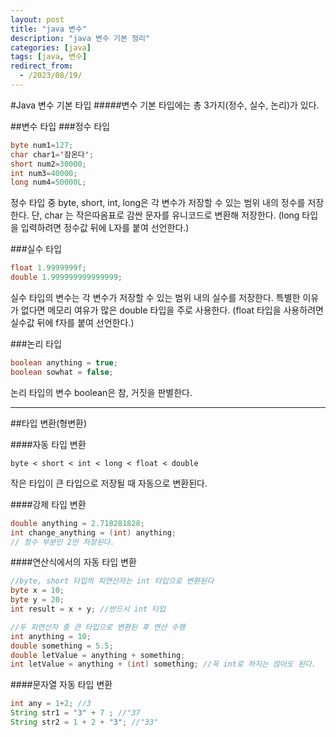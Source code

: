 ```yaml
---
layout: post
title: "java 변수"
description: "java 변수 기본 정리"
categories: [java]
tags: [java, 변수]
redirect_from:
  - /2023/08/19/
---
```


#Java 변수 기본 타입
#####변수 기본 타입에는 총 3가지(정수, 실수, 논리)가 있다.

##변수 타입
###정수 타입
```java
byte num1=127;
char char1='잠온다';
short num2=30000;
int num3=40000;
long num4=50000L;
```
정수 타입 중 byte, short, int, long은 각 변수가 저장할 수 있는 범위 내의 정수를 저장한다.
단, char 는 작은따옴표로 감싼 문자를 유니코드로 변환해 저장한다.
(long 타입을 입력하려면 정수값 뒤에 L자를 붙여 선언한다.)


###실수 타입
```java
float 1.9999999f;
double 1.999999999999999;
```
실수 타입의 변수는 각 변수가 저장할 수 있는 범위 내의 실수를 저장한다.
특별한 이유가 없다면 메모리 여유가 많은 double 타입을 주로 사용한다. 
(float 타입을 사용하려면 실수값 뒤에 f자를 붙여 선언한다.)


###논리 타입
```java
boolean anything = true;
boolean sowhat = false;
```
논리 타입의 변수 boolean은 참, 거짓을 판별한다. 


***


##타입 변환(형변환)

####자동 타입 변환
```
byte < short < int < long < float < double
```
작은 타입이 큰 타입으로 저장될 때 자동으로 변환된다.

####강제 타입 변환
```java
double anything = 2.718281828;
int change_anything = (int) anything; 
// 정수 부분인 2만 저장된다.
```

####연산식에서의 자동 타입 변환
```java
//byte, short 타입의 피연산자는 int 타입으로 변환된다
byte x = 10;
byte y = 20;
int result = x + y; //반드시 int 타입

//두 피연산자 중 큰 타입으로 변환된 후 연산 수행
int anything = 10;
double something = 5.5;
double letValue = anything + something;
int letValue = anything + (int) something; //꼭 int로 하지는 않아도 된다.
```

####문자열 자동 타입 변환
```java
int any = 1+2; //3
String str1 = "3" + 7 ; //"37
String str2 = 1 + 2 + "3"; //"33"
```